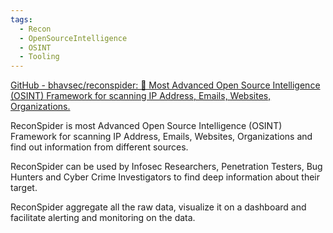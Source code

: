 ```yaml
---
tags:
  - Recon
  - OpenSourceIntelligence
  - OSINT
  - Tooling
---
```


[GitHub - bhavsec/reconspider: 🔎 Most Advanced Open Source Intelligence (OSINT) Framework for scanning IP Address, Emails, Websites, Organizations.](https://github.com/bhavsec/reconspider)

ReconSpider is most Advanced Open Source Intelligence (OSINT) Framework for scanning IP Address, Emails, Websites, Organizations and find out information from different sources.

ReconSpider can be used by Infosec Researchers, Penetration Testers, Bug Hunters and Cyber Crime Investigators to find deep information about their target.

ReconSpider aggregate all the raw data, visualize it on a dashboard and facilitate alerting and monitoring on the data.